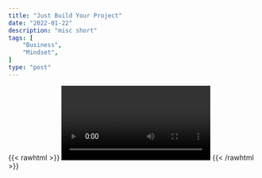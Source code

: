 ```yaml
---
title: "Just Build Your Project"
date: "2022-01-22"
description: "misc short"
tags: [
    "Business",
    "Mindset",
]
type: "post"
---
```

{{< rawhtml >}}
    <video width="auto" height="auto" controls>
        <source src="https://clips.dev00ps.com/MISC/just_build.mp4" type="video/mp4"> 
    </video>
{{< /rawhtml >}}